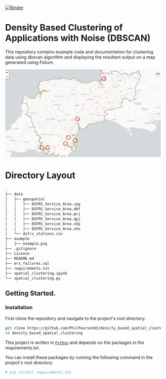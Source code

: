[![Binder](https://mybinder.org/badge_logo.svg)](https://mybinder.org/v2/gh/PhilPearson83/density_based_spatial_clustering/HEAD?filepath=spatial_clustering.ipynb)

# Density Based Clustering of Applications with Noise (DBSCAN)
This repository contains example code and documentation for clustering data using dbscan algorithm and displaying the resultant output on a map generated using Folium.

![us](./example/example.png)

# Directory Layout

```
.
├── data
│   ├── geospatial
│   │   ├── DSFRS_Service_Area.cpg
│   │   ├── DSFRS_Service_Area.dbf
│   │   ├── DSFRS_Service_Area.prj
│   │   ├── DSFRS_Service_Area.qpj
│   │   ├── DSFRS_Service_Area.shp
│   │   ├── DSFRS_Service_Area.shx
│   └── dsfrs_stations.csv
├── example
│   ├── example.png
├── .gitignore
├── Licence
├── README.md
├── ers_failures.sql
├── requirements.txt
├── spatial_clustering.ipynb
└── spatial_clustering.py
```
## Getting Started.

### Installation
First clone the repository and navigate to the project's root directory:
```bash
git clone https://github.com/PhilPearson83/density_based_spatial_clustering.git
cd density_based_spatial_clustering
```

This project is written in [`Python`](https://www.python.org/) and depends on the packages in the requirements.txt.

You can install these packages by running the following command in the project's root directory:

```bash
# pip install requirements.txt 
```
